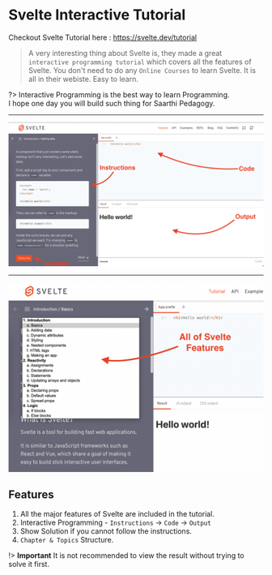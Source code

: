 # Svelte Interactive Tutorial

Checkout Svelte Tutorial here : https://svelte.dev/tutorial

> A very interesting thing about Svelte is, they made a great `interactive programming tutorial` which covers all the features of Svelte. You don't need to do any `Online Courses` to learn Svelte. It is all in their webiste. Easy to learn.

?> Interactive Programming is the best way to learn Programming.<br>
I hope one day you will build such thing for Saarthi Pedagogy.

---

![Tutorial](assets/tutorial-1.png)

---

![Tutorial Topics](assets/tutorial-2.png)

## Features

1. All the major features of Svelte are included in the tutorial.
1. Interactive Programming - `Instructions` -> `Code` -> `Output`
1. Show Solution if you cannot follow the instructions.
1. `Chapter & Topics` Structure.

!> **Important** It is not recommended to view the result without trying to solve it first.

